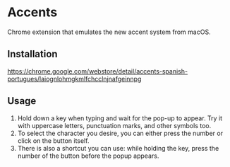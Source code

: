 # Accents
Chrome extension that emulates the new accent system from macOS.

## Installation
https://chrome.google.com/webstore/detail/accents-spanish-portugues/laiognlohmgkmlfchcclnjnafgeinnpg

## Usage
1. Hold down a key when typing and wait for the pop-up to appear. Try it with uppercase letters, punctuation marks, and other symbols too.
2. To select the character you desire, you can either press the number or click on the button itself. 
3. There is also a shortcut you can use: while holding the key, press the number of the button before the popup appears.
